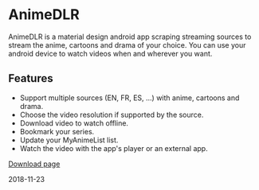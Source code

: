 # AnimeDLR
AnimeDLR is a material design android app scraping streaming sources to stream  the anime, cartoons and drama of your choice. You can use your android device to watch videos when and wherever you want.

## Features
* Support multiple sources (EN, FR, ES, ...) with anime, cartoons and drama.
* Choose the video resolution if supported by the source.
* Download video to watch offline.
* Bookmark your series.
* Update your MyAnimeList list.
* Watch the video with the app's player or an external app.

[Download page](https://github.com/cylonu87/ADLR/releases)

2018-11-23
